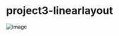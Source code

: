 # project3-linearlayout

![image](https://user-images.githubusercontent.com/80417412/157315045-ce8f0365-443b-43f5-9f3b-d22867fdfb0f.png)
